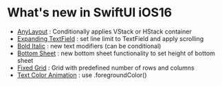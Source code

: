 # What's new in SwiftUI iOS16

- [AnyLayout](https://github.com/alexbreamdev/What-s-new-in-SwiftUI-iOS16/blob/main/NewSwiftUIiOS16/AnyLayoutExampleView.swift)
: Conditionally applies VStack or HStack container
- [Expanding TextField](https://github.com/alexbreamdev/What-s-new-in-SwiftUI-iOS16/blob/main/NewSwiftUIiOS16/AutomaticExpandingTextFieldsView.swift)
: set line limit to TextField and apply scrolling
- [Bold Italic](https://github.com/alexbreamdev/What-s-new-in-SwiftUI-iOS16/blob/main/NewSwiftUIiOS16/BoldAndItalicToggleView.swift)
: new text modifiers (can be conditional)
- [Bottom Sheet](https://github.com/alexbreamdev/What-s-new-in-SwiftUI-iOS16/blob/main/NewSwiftUIiOS16/BottomSheetView.swift)
: new bottom sheet functionality to set height of bottom sheet
- [Fixed Grid](https://github.com/alexbreamdev/What-s-new-in-SwiftUI-iOS16/blob/main/NewSwiftUIiOS16/FixedGridView.swift)
: Grid with predefined number of rows and columns
- [Text Color Animation](https://github.com/alexbreamdev/What-s-new-in-SwiftUI-iOS16/blob/main/NewSwiftUIiOS16/ForegroundcolorAnimationView.swift)
: use .foregroundColor() 

